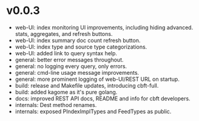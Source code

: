 # v0.0.3

- web-UI: index monitoring UI improvements, including hiding advanced.
  stats, aggregates, and refresh buttons.
- web-UI: index summary doc count refresh button.
- web-UI: index type and source type categorizations.
- web-UI: added link to query syntax help.
- general: better error messages throughout.
- general: no logging every query, only errors.
- general: cmd-line usage message improvements.
- general: more prominent logging of web-UI/REST URL on startup.
- build: release and Makefile updates, introducing cbft-full.
- build: added kagome as it's pure golang.
- docs: improved REST API docs, README and info for cbft developers.
- internals: Dest method renames.
- internals: exposed PIndexImplTypes and FeedTypes as public.
